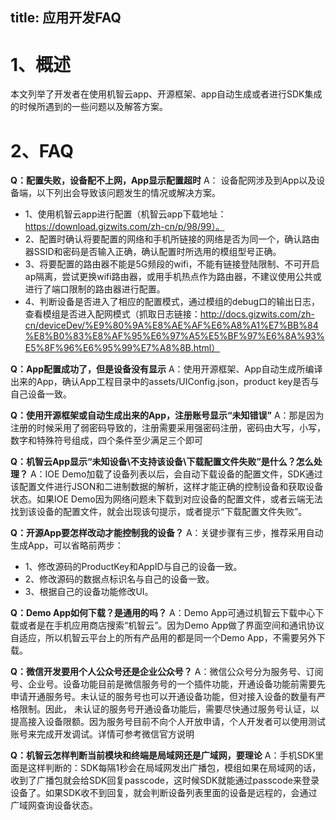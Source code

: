 title:  应用开发FAQ
---


# 1、概述
本文列举了开发者在使用机智云app、开源框架、app自动生成或者进行SDK集成的时候所遇到的一些问题以及解答方案。

# 2、FAQ

**Q：配置失败，设备配不上网，App显示配置超时**
A： 设备配网涉及到App以及设备端，以下列出会导致该问题发生的情况或解决方案。
- 1、使用机智云app进行配置（机智云app下载地址：https://download.gizwits.com/zh-cn/p/98/99）。
- 2、配置时确认将要配置的网络和手机所链接的网络是否为同一个，确认路由器SSID和密码是否输入正确，确认配置时所选用的模组型号正确。
- 3、将要配置的路由器不能是5G频段的wifi，不能有链接登陆限制、不可开启ap隔离，尝试更换wifi路由器，或用手机热点作为路由器，不建议使用公共或进行了端口限制的路由器进行配置。
- 4、判断设备是否进入了相应的配置模式，通过模组的debug口的输出日志，查看模组是否进入配网模式（抓取日志链接：http://docs.gizwits.com/zh-cn/deviceDev/%E9%80%9A%E8%AE%AF%E6%A8%A1%E7%BB%84%E8%B0%83%E8%AF%95%E6%97%A5%E5%BF%97%E6%8A%93%E5%8F%96%E6%95%99%E7%A8%8B.html）

**Q：App配置成功了，但是设备没有显示**
A：使用开源框架、App自动生成所编译出来的App，确认App工程目录中的assets/UIConfig.json，product key是否与自己设备一致。

**Q：使用开源框架或自动生成出来的App，注册账号显示“未知错误”**
A：那是因为注册的时候采用了弱密码导致的，注册需要采用强密码注册，密码由大写，小写，数字和特殊符号组成，四个条件至少满足三个即可

**Q：机智云App显示“未知设备\不支持该设备\下载配置文件失败”是什么？怎么处理？**
A：IOE Demo加载了设备列表以后，会自动下载设备的配置文件，SDK通过该配置文件进行JSON和二进制数据的解析，这样才能正确的控制设备和获取设备状态。如果IOE Demo因为网络问题未下载到对应设备的配置文件，或者云端无法找到该设备的配置文件，就会出现该句提示，或者提示“下载配置文件失败”。

**Q：开源App要怎样改动才能控制我的设备？**
A：关键步骤有三步，推荐采用自动生成App，可以省略前两步：
- 1、修改源码的ProductKey和AppID与自己的设备一致。
- 2、修改源码的数据点标识名与自己的设备一致。
- 3、根据自己的设备功能修改UI。

**Q：Demo App如何下载？是通用的吗？**
A：Demo App可通过机智云下载中心下载或者是在手机应用商店搜索“机智云”。因为Demo App做了界面空间和通讯协议自适应，所以机智云平台上的所有产品用的都是同一个Demo App，不需要另外下载。

**Q：微信开发要用个人公众号还是企业公众号？**
A：微信公众号分为服务号、订阅号、企业号。设备功能目前是微信服务号的一个插件功能，开通设备功能前需要先申请开通服务号。未认证的服务号也可以开通设备功能，但对接入设备的数量有严格限制。因此， 未认证的服务号开通设备功能后，需要尽快通过服务号认证，以提高接入设备限额。因为服务号目前不向个人开放申请，个人开发者可以使用测试账号来完成开发调试。详情可参考微信官方说明

**Q：机智云怎样判断当前模块和终端是局域网还是广域网，要理论** 
A：手机SDK里面是这样判断的：SDK每隔1秒会在局域网发出广播包，模组如果在局域网的话，收到了广播包就会给SDK回复passcode，这时候SDK就能通过passcode来登录设备了。如果SDK收不到回复，就会判断设备列表里面的设备是远程的，会通过广域网查询设备状态。
